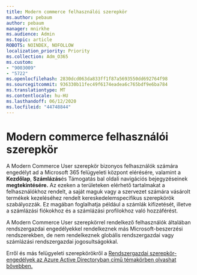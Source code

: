 ```yaml
---
title: Modern commerce felhasználói szerepkör
ms.author: pebaum
author: pebaum
manager: mnirkhe
ms.audience: Admin
ms.topic: article
ROBOTS: NOINDEX, NOFOLLOW
localization_priority: Priority
ms.collection: Adm_O365
ms.custom:
- "9003009"
- "5722"
ms.openlocfilehash: 2830dcd063da833ff1f87a5693550dd692764f98
ms.sourcegitcommit: 936330b11fec49f6174eadea6c765bdf9e6ba784
ms.translationtype: MT
ms.contentlocale: hu-HU
ms.lasthandoff: 06/12/2020
ms.locfileid: "44748844"
---
```

# <a name="modern-commerce-user-role"></a>Modern commerce felhasználói szerepkör

A Modern Commerce User szerepkör bizonyos felhasználók számára engedélyt ad a Microsoft 365 felügyeleti központ elérésére, valamint a **Kezdőlap**, **Számlázás**és Támogatás bal oldali navigációs bejegyzéseinek **megtekintésére.** Az ezeken a területeken elérhető tartalmakat a felhasználókhoz rendelt, a saját maguk vagy a szervezet számára vásárolt termékek kezeléséhez rendelt kereskedelemspecifikus szerepkörök szabályozzák. Ez magában foglalhatja például a számlák kifizetését, illetve a számlázási fiókokhoz és a számlázási profilokhoz való hozzáférést.

A Modern Commerce User szerepkörrel rendelkező felhasználók általában rendszergazdai engedélyekkel rendelkeznek más Microsoft-beszerzési rendszerekben, de nem rendelkeznek globális rendszergazdai vagy számlázási rendszergazdai jogosultságokkal.

Erről és más felügyeleti szerepkörökről a [Rendszergazdai szerepkör-engedélyek az Azure Active Directoryban című témakörben olvashat bővebben.](https://docs.microsoft.com/azure/active-directory/users-groups-roles/directory-assign-admin-roles#modern-commerce-administrator)